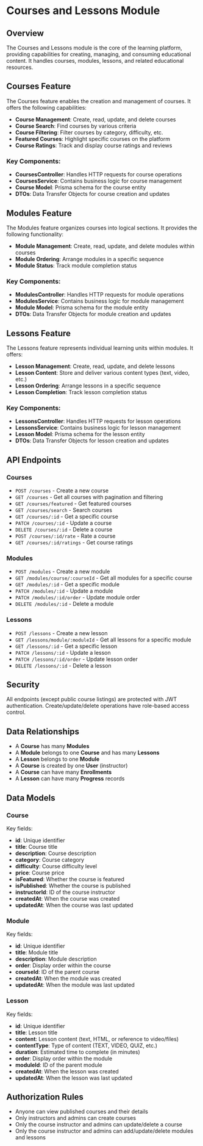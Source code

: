# Courses and Lessons Module

## Overview

The Courses and Lessons module is the core of the learning platform, providing capabilities for creating, managing, and consuming educational content. It handles courses, modules, lessons, and related educational resources.

## Courses Feature

The Courses feature enables the creation and management of courses. It offers the following capabilities:

- **Course Management**: Create, read, update, and delete courses
- **Course Search**: Find courses by various criteria
- **Course Filtering**: Filter courses by category, difficulty, etc.
- **Featured Courses**: Highlight specific courses on the platform
- **Course Ratings**: Track and display course ratings and reviews

### Key Components:

- **CoursesController**: Handles HTTP requests for course operations
- **CoursesService**: Contains business logic for course management
- **Course Model**: Prisma schema for the course entity
- **DTOs**: Data Transfer Objects for course creation and updates

## Modules Feature

The Modules feature organizes courses into logical sections. It provides the following functionality:

- **Module Management**: Create, read, update, and delete modules within courses
- **Module Ordering**: Arrange modules in a specific sequence
- **Module Status**: Track module completion status

### Key Components:

- **ModulesController**: Handles HTTP requests for module operations
- **ModulesService**: Contains business logic for module management
- **Module Model**: Prisma schema for the module entity
- **DTOs**: Data Transfer Objects for module creation and updates

## Lessons Feature

The Lessons feature represents individual learning units within modules. It offers:

- **Lesson Management**: Create, read, update, and delete lessons
- **Lesson Content**: Store and deliver various content types (text, video, etc.)
- **Lesson Ordering**: Arrange lessons in a specific sequence
- **Lesson Completion**: Track lesson completion status

### Key Components:

- **LessonsController**: Handles HTTP requests for lesson operations
- **LessonsService**: Contains business logic for lesson management
- **Lesson Model**: Prisma schema for the lesson entity
- **DTOs**: Data Transfer Objects for lesson creation and updates

## API Endpoints

### Courses

- `POST /courses` - Create a new course
- `GET /courses` - Get all courses with pagination and filtering
- `GET /courses/featured` - Get featured courses
- `GET /courses/search` - Search courses
- `GET /courses/:id` - Get a specific course
- `PATCH /courses/:id` - Update a course
- `DELETE /courses/:id` - Delete a course
- `POST /courses/:id/rate` - Rate a course
- `GET /courses/:id/ratings` - Get course ratings

### Modules

- `POST /modules` - Create a new module
- `GET /modules/course/:courseId` - Get all modules for a specific course
- `GET /modules/:id` - Get a specific module
- `PATCH /modules/:id` - Update a module
- `PATCH /modules/:id/order` - Update module order
- `DELETE /modules/:id` - Delete a module

### Lessons

- `POST /lessons` - Create a new lesson
- `GET /lessons/module/:moduleId` - Get all lessons for a specific module
- `GET /lessons/:id` - Get a specific lesson
- `PATCH /lessons/:id` - Update a lesson
- `PATCH /lessons/:id/order` - Update lesson order
- `DELETE /lessons/:id` - Delete a lesson

## Security

All endpoints (except public course listings) are protected with JWT authentication. Create/update/delete operations have role-based access control.

## Data Relationships

- A **Course** has many **Modules**
- A **Module** belongs to one **Course** and has many **Lessons**
- A **Lesson** belongs to one **Module**
- A **Course** is created by one **User** (instructor)
- A **Course** can have many **Enrollments**
- A **Lesson** can have many **Progress** records

## Data Models

### Course

Key fields:
- **id**: Unique identifier
- **title**: Course title
- **description**: Course description
- **category**: Course category
- **difficulty**: Course difficulty level
- **price**: Course price
- **isFeatured**: Whether the course is featured
- **isPublished**: Whether the course is published
- **instructorId**: ID of the course instructor
- **createdAt**: When the course was created
- **updatedAt**: When the course was last updated

### Module

Key fields:
- **id**: Unique identifier
- **title**: Module title
- **description**: Module description
- **order**: Display order within the course
- **courseId**: ID of the parent course
- **createdAt**: When the module was created
- **updatedAt**: When the module was last updated

### Lesson

Key fields:
- **id**: Unique identifier
- **title**: Lesson title
- **content**: Lesson content (text, HTML, or reference to video/files)
- **contentType**: Type of content (TEXT, VIDEO, QUIZ, etc.)
- **duration**: Estimated time to complete (in minutes)
- **order**: Display order within the module
- **moduleId**: ID of the parent module
- **createdAt**: When the lesson was created
- **updatedAt**: When the lesson was last updated

## Authorization Rules

- Anyone can view published courses and their details
- Only instructors and admins can create courses
- Only the course instructor and admins can update/delete a course
- Only the course instructor and admins can add/update/delete modules and lessons